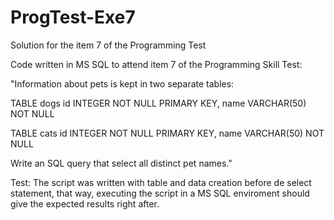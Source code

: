 # ProgTest-Exe7
Solution for the item 7 of the Programming Test

Code written in MS SQL to attend item 7 of the Programming Skill Test:

"Information about pets is kept in two separate tables:

TABLE dogs
id INTEGER NOT NULL PRIMARY KEY,
name VARCHAR(50) NOT NULL

TABLE cats
id INTEGER NOT NULL PRIMARY KEY,
name VARCHAR(50) NOT NULL

Write an SQL query that select all distinct pet names."

Test: The script was written with table and data creation before de select statement, that way, executing the script in a MS SQL enviroment should give the expected results right after.
